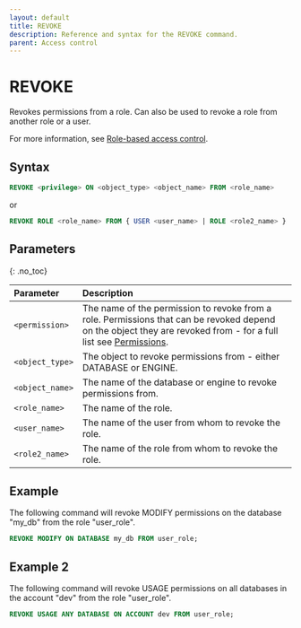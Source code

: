 ```yaml
---
layout: default
title: REVOKE
description: Reference and syntax for the REVOKE command.
parent: Access control
---
```


# REVOKE
Revokes permissions from a role. Can also be used to revoke a role from another role or a user. 

For more information, see [Role-based access control](../../../Guides/security/rbac.md).

## Syntax

```sql
REVOKE <privilege> ON <object_type> <object_name> FROM <role_name>
```

or

```sql
REVOKE ROLE <role_name> FROM { USER <user_name> | ROLE <role2_name> }
```

## Parameters 
{: .no_toc} 

| Parameter  | Description |
| :--------- | :---------- |
| `<permission>` | The name of the permission to revoke from a role. Permissions that can be revoked depend on the object they are revoked from - for a full list see [Permissions](../../../Guides/security/rbac.md#permissions). |
| `<object_type>` | The object to revoke permissions from - either DATABASE or ENGINE. |
| `<object_name>` | The name of the database or engine to revoke permissions from. |
| `<role_name>` | The name of the role. |
| `<user_name>` | The name of the user from whom to revoke the role. |
| `<role2_name>` | The name of the role from whom to revoke the role. |

## Example

The following command will revoke MODIFY permissions on the database "my_db" from the role "user_role".

```sql
REVOKE MODIFY ON DATABASE my_db FROM user_role;
```

## Example 2

The following command will revoke USAGE permissions on all databases in the account "dev" from the role "user_role".

```sql
REVOKE USAGE ANY DATABASE ON ACCOUNT dev FROM user_role;
```
